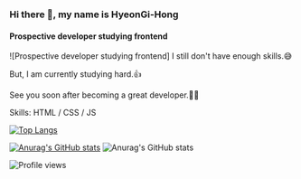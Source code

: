 ### Hi there 👋, my name is HyeonGi-Hong
#### Prospective developer studying frontend
![Prospective developer studying frontend]
I still don't have enough skills.😅

But, I am currently studying hard.👍

See you soon after becoming a great developer.👏👏

Skills: HTML / CSS / JS


[![Top Langs](https://github-readme-stats.vercel.app/api/top-langs/?username=HyeonGi-Hong)](https://github.com/anuraghazra/github-readme-stats)

[![Anurag's GitHub stats](https://github-readme-stats.vercel.app/api?HyeonGi-Hong=anuraghazra)](https://github.com/anuraghazra/github-readme-stats) 
![Anurag's GitHub stats](https://github-readme-stats.vercel.app/api?HyeonGi-Hong=anuraghazra&show_icons=true&theme=apprentice)

![Profile views](https://gpvc.arturio.dev/HyeonGi-Hong)  
